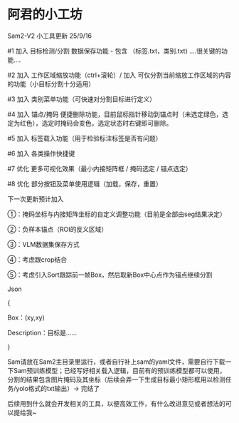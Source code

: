 # 阿君的小工坊 #

Sam2-V2 小工具更新 25/9/16

#1 加入 目标检测/分割 数据保存功能 - 包含 （标签.txt，类别.txt)   ....很关键的功能....

#2 加入 工作区域缩放功能（ctrl+滚轮）/ 加入 可仅分割当前缩放工作区域的内容的功能（小目标分割十分适用）

#3 加入 类别菜单功能（可快速对分割目标进行定义）

#4 加入 锚点/掩码 便捷删除功能，目前鼠标指针移动到锚点时（未选定绿色，选定为红色），选定时掩码会变色，选定状态时右键即可删除。

#5 加入 标签载入功能（用于检验标注标签是否有问题）

#6 加入 各类操作快捷键

#7 优化 更多可视化效果（最小内接矩阵框 / 掩码选定 / 锚点选定）

#8 优化 部分按钮及菜单使用逻辑（加载，保存，重置）

下一次更新预计加入

①：掩码坐标与内接矩阵坐标的自定义调整功能（目前是全部由seg结果决定）

②：负样本锚点（ROI的反义区域）

③：VLM数据集保存方式

④：考虑跟crop结合

⑤：考虑引入Sort跟踪前一帧Box，然后取新Box中心点作为锚点继续分割

Json

{

  Box：(xy,xy)
  
  Description：目标是……
  
}

Sam请放在Sam2主目录里运行，或者自行补上sam的yaml文件，需要自行下载一下Sam预训练模型；已经写好相关载入逻辑，目前有的预训练模型都可以使用，分割的结果包含图片掩码及其坐标（后续会弄一下生成目标最小矩形框用以检测任务/yolo格式的txt输出）-> 完结了

后续用到什么就会开发相关的工具，以便高效工作，有什么改进意见或者想法的可以提给我~
